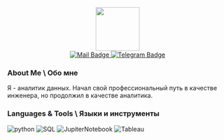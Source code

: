<div id="header" align="center">
  <img src="https://media.giphy.com/media/CGdcqv9IQ257q3TOUk/giphy.gif" width="100"/>
</div>

<div id="badges" align="center">
  <a href="mailto:i@suchkovik.ru">
    <img src="https://img.shields.io/badge/-mail-69b5cc?style=for-the-badge&logo=mail" alt="Mail Badge"/>
  </a>
  <a href="https://t.me/suchkovigor">
    <img src="https://img.shields.io/badge/-Telegram-69b5cc?style=for-the-badge&logo=Telegram" alt="Telegram Badge"/>
  </a>
</div>

<div align="center">
  <img src="https://komarev.com/ghpvc/?username=IgorSuchkov-github-username&style=flat-square&color=blue" alt=""/>
</div>

### About Me \ Обо мне
Я  - аналитик данных. 
Начал свой профессиональный путь в качестве инженера, но продолжил в качестве аналитика.   

### Languages & Tools \ Языки и инструменты
![python](https://img.shields.io/badge/-Python-69b5cc?style=for-the-badge&logo=python)
![SQL](https://img.shields.io/badge/-PostgreSQL-69b5cc?style=for-the-badge&logo=postgreSQL)
![JupiterNotebook](https://img.shields.io/badge/-Jupyter-69b5cc?style=for-the-badge&logo=jupyter)
![Tableau](https://img.shields.io/badge/-Tableau-69b5cc?style=for-the-badge&logo=tableau)
